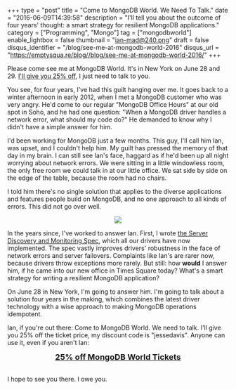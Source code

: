 +++
type = "post"
title = "Come to MongoDB World. We Need To Talk."
date = "2016-06-09T14:39:58"
description = "I'll tell you about the outcome of four years' thought: a smart strategy for resilient MongoDB applications."
category = ["Programming", "Mongo"]
tag = ["mongodbworld"]
enable_lightbox = false
thumbnail = "ian-mad@240.png"
draft = false
disqus_identifier = "/blog/see-me-at-mongodb-world-2016"
disqus_url = "https://emptysqua.re/blog//blog/see-me-at-mongodb-world-2016/"
+++

<p>Please come see me at MongoDB World. It's in New York on June 28 and 29. <a href="http://www.eventbrite.com/e/mongodb-world-2016-registration-19019600136?discount=jessedavis">I'll give you 25% off</a>, I just need to talk to you.</p>
<p>You see, for four years, I've had this guilt hanging over me. It goes back to a winter afternoon in early 2012, when I met a MongoDB customer who was very angry. He'd come to our regular "MongoDB Office Hours" at our old spot in Soho, and he had one question: "When a MongoDB driver handles a network error, what should my code do?"  He demanded to know why I didn't have a simple answer for him.</p>
<p>I'd been working for MongoDB just a few months. This guy, I'll call him Ian, was upset, and I couldn't help him. My guilt has pressed the memory of that day in my brain. I can still see Ian's face, haggard as if he'd been up all night worrying about network errors. We were sitting in a little windowless room, the only free room we could talk in at our little office. We sat side by side on the edge of the table, because the room had no chairs.</p>
<p>I told him there's no single solution that applies to the diverse applications and features people build on MongoDB, and no one approach to all kinds of errors. This did not go over well.</p>
<div style="text-align: center">
<img src="ian-mad.png">
</div>

<p>In the years since, I've worked to answer Ian. First, I wrote <a href="/server-discovery-and-monitoring-in-pymongo-perl-and-c/">the Server Discovery and Monitoring Spec</a>, which all our drivers have now implemented. The spec vastly improves drivers' robustness in the face of network errors and server failovers. Complaints like Ian's are rarer now, because drivers throw exceptions more rarely. But still: how <strong>would</strong> I answer him, if he came into our new office in Times Square today? What's a smart strategy for writing a resilient MongoDB application?</p>
<p>On June 28 in New York, I'm going to answer him. I'm going to talk about a solution four years in the making, which combines the latest driver technology with a wise approach to making MongoDB operations idempotent.</p>
<p>Ian, if you're out there: Come to MongoDB World. We need to talk. I'll give you 25% off the ticket price, my discount code is "jessedavis". Anyone can use it, even if you aren't Ian:</p>
<div style="text-align: center">
<a style="font-weight: bold; font-size: large" href="http://www.eventbrite.com/e/mongodb-world-2016-registration-19019600136?discount=jessedavis">25% off MongoDB World Tickets</a>
</div>

<p><br>
I hope to see you there. I owe you.</p>
